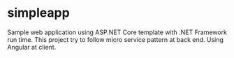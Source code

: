 # simpleapp
Sample web application using ASP.NET Core template with .NET Framework run time.
This project try to follow micro service pattern at back end. Using Angular at client.
